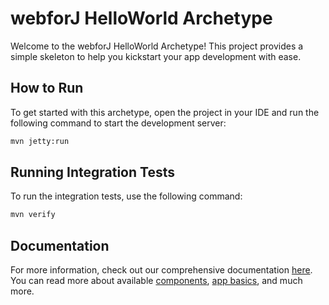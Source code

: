 # webforJ HelloWorld Archetype

Welcome to the webforJ HelloWorld Archetype! This project provides a simple skeleton to help you kickstart your app development with ease.

## How to Run

To get started with this archetype, open the project in your IDE and run the following command to start the development server:

```bash
mvn jetty:run
```

## Running Integration Tests

To run the integration tests, use the following command:

```bash
mvn verify
```

## Documentation

For more information, check out our comprehensive documentation [here](https://documentation.webforj.com). You can read more about available [components](https://documentation.webforj.com/docs/components/overview), [app basics](https://documentation.webforj.com/docs/intro/basics), and much more.